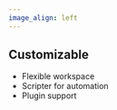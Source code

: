 ```yaml
---
image_align: left
---
```

## Customizable

- Flexible workspace
- Scripter for automation
- Plugin support

